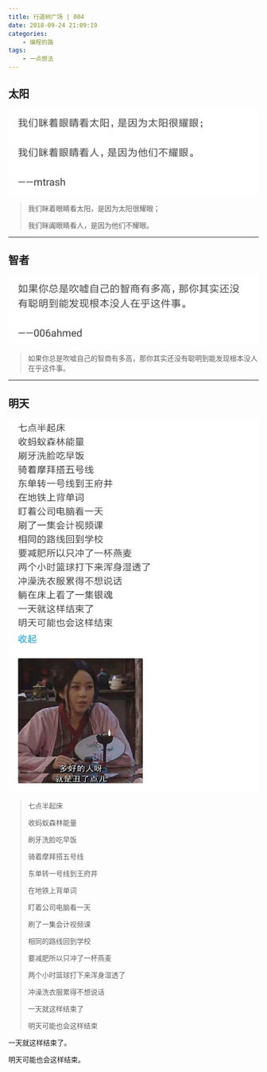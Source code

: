 ```yaml
---
title: 行道树广场 | 004
date: 2018-09-24 21:09:19
categories:
	- 编程的路
tags:
	- 一点想法
---
```


## 太阳

![sun](行道树广场-004/sun.jpg)

<!-- more -->

> 我们眯着眼睛看太阳，是因为太阳很耀眼；
>
> 我们眯阗眼睛看人，是因为他们不耀眼。

----

## 智者

![clever](行道树广场-004/clever.jpg)

> 如果你总是吹嘘自己的智商有多高，那你其实还没有聪明到能发现根本没人在乎这件事。

----

## 明天

![alone](行道树广场-004/alone.jpg)

> 七点半起床
>
> 收蚂蚁森林能量
>
> 刷牙洗脸吃早饭
>
> 骑着摩拜搭五号线
>
> 东单转一号线到王府井
>
> 在地铁上背单词
>
> 盯着公司电脑看一天
>
> 刷了一集会计视频课
>
> 相同的路线回到学校
>
> 要减肥所以只冲了一杯燕麦
>
> 两个小时篮球打下来浑身湿透了
>
> 冲澡洗衣服累得不想说话
>
> 一天就这样结束了
>
> 明天可能也会这样结束

一天就这样结束了。

明天可能也会这样结束。